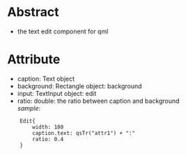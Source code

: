 # Abstract
* the text edit component for qml  

# Attribute
* caption: Text object  
* background: Rectangle object: background  
* input: TextInput object: edit  
* ratio: double: the ratio between caption and background  
_sample_:  
```
    Edit{
        width: 180
        caption.text: qsTr("attr1") + ":"
        ratio: 0.4
    }
```  
</br>